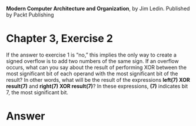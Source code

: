 __Modern Computer Architecture and Organization__, by Jim Ledin. Published by Packt Publishing
# Chapter 3, Exercise 2

If the answer to exercise 1 is “no,” this implies the only way to create a signed overflow is to add two numbers of the same sign. If an overflow occurs, what can you say about the result of performing XOR between the most significant bit of each operand with the most significant bit of the result? In other words, what will be the result of the expressions **left(7) XOR result(7)** and **right(7) XOR result(7)**? In these expressions, **(7)** indicates bit 7, the most significant bit.

# Answer
